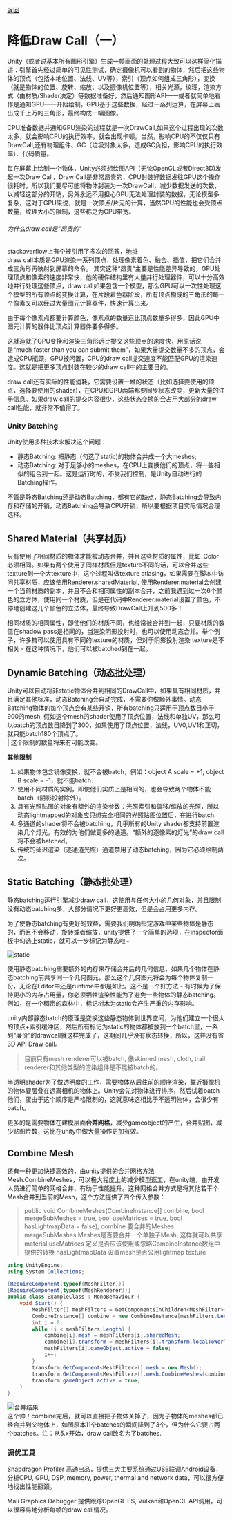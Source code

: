 [返回](index.md)

# 降低Draw Call（一）

Unity（或者说基本所有图形引擎）生成一帧画面的处理过程大致可以这样简化描述：引擎首先经过简单的可见性测试，确定摄像机可以看到的物体，然后把这些物体的顶点（包括本地位置、法线、UV等），索引（顶点如何组成三角形），变换（就是物体的位置、旋转、缩放、以及摄像机位置等），相关光源，纹理，渲染方式（由材质/Shader决定）等数据准备好，然后通知图形API——或者就简单地看作是通知GPU——开始绘制，GPU基于这些数据，经过一系列运算，在屏幕上画出成千上万的三角形，最终构成一幅图像。  

CPU准备数据并通知GPU渲染的过程就是一次DrawCall,如果这个过程出现的次数太多，就会影响CPU的执行效率，就会出现卡顿。当然，影响CPU的不仅仅只有DrawCall,还有物理组件、GC（垃圾对象太多，造成GC负担，影响CPU的执行效率）、代码质量。  

每在屏幕上绘制一个物体，Unity必须想绘图API（无论OpenGL或者Direct3D)发起一次Draw Call，Draw Call是非常昂贵的，CPU封装好数据发往GPU这个操作很耗时，所以我们要尽可能将物体封装为一次DrawCall，减少数据发送的次数，以减轻这部分的开销，另外永远不用担心GPU无法处理封装的数据，无论模型多复杂，这对于GPU来说，就是一次顶点/片元的计算，当然GPU的性能也会受顶点数量，纹理大小的限制，这些称之为GPU带宽。  


###### 为什么draw call是“昂贵的”  

stackoverflow上有个被引用了多次的回答，[地址](https://stackoverflow.com/questions/4853856/why-are-draw-calls-expensive)  
draw call本质是GPU渲染一系列顶点，处理像素着色、融合、插值，把它们合并成三角形再映射到屏幕的命令。
其实这种“昂贵”主要是性能差异导致的，GPU处理顶点和像素的速度非常快，他的硬件结构里有大量并行处理器件，可以十分高效地并行处理这些顶点，draw call如果包含一个模型，那么GPU可以一次性处理这个模型的所有顶点的变换计算，在片段着色器阶段，所有顶点构成的三角形的每一个像素又可以经过大量图元计算器件，快速计算出来。  

由于每个像素点都要计算颜色，像素点的数量远比顶点数量多得多，因此GPU中图元计算的器件比顶点计算器件要多得多。

这就造就了GPU变换和渲染三角形远比提交这些顶点的速度快，用原话说是“much faster than you can submit them”，如果大量提交数量不多的顶点，会造成CPU瓶颈，GPU被闲置，CPU的draw call提交速度不能匹配GPU的渲染速度。这就是把更多顶点封装在较少的draw call中的主要目的。  

draw call还有实际的性能消耗，它需要设置一堆的状态（比如选择要使用的顶点，选择要使用的shader），在CPU和GPU两端都要同步状态改变，更新大量的注册信息。如果draw call的提交内容很少，这些状态变换的会占用大部分的draw call性能，就非常不值得了。  

### Unity Batching

Unity使用多种技术来解决这个问题：
- 静态Batching: 把静态（勾选了static)的物体合并成一个大meshes;
- 动态Batching: 对于足够小的meshes，在CPU上变换他们的顶点，将一些相似的组合到一起。这是运行时的，不受我们控制，是Unity自动进行的Batching操作。  

不管是静态Batching还是动态Batching，都有它的缺点，静态Batching会导致内存和存储的开销，动态Batching会导致CPU开销，所以要根据项目实际情况合理选择。


## Shared Material（共享材质）

只有使用了相同材质的物体才能被动态合并，并且这些材质的属性，比如_Color必须相同。如果有两个使用了同样材质但是texture不同的话，可以合并这些texture到一个大texture中，这个过程叫做texture atlasing，如果需要在脚本中访问共享材质，应该使用Renderer.sharedMaterial, 使用Renderer.material会创建一个当前材质的副本，并且不会和相同属性的副本合并，之前我遇到过一次6个颜色的立方体，使用同一个材质，但是在代码中Renderer.material设置了颜色，不停地创建这几个颜色的立法体，最终导致DrawCall上升到500多！  

相同材质的相同属性，即使他们的材质不同，也经常被合并到一起，只要材质的数值在shadow pass是相同的，当渲染阴影投射时，也可以使用动态合并。举个例子，许多箱可以使用具有不同的texture的材质，但对于阴影投射渲染 texture是不相关 - 在这种情况下，他们可以被batched到在一起。  


## Dynamic Batching（动态批处理）

Unity可以自动将非static物体合并到相同的DrawCall中，如果具有相同材质，并且满足其他标准，动态Batching会自动完成，不需要你做额外事情。动态Batching物体的每个顶点会有某些开销，所有batching只适用于顶点数目小于900的mesh, 假如这个mesh的shader使用了顶点位置，法线和单独UV，那么可以batch的顶点数目降到了300，如果使用了顶点位置，法线，UV0,UV1和正切，就只能batch180个顶点了。  
| 这个限制的数量将来有可能改变。

**其他限制**
1. 如果物体包含镜像变换，就不会被batch，例如：object A scale = +1, object B scale = -1，就不能batch.
2. 使用不同材质的实例，即使他们实质上是相同的，也会导致两个物体不能batch（阴影投射除外）。
3. 具有光照贴图的对象有额外的渲染参数：光照索引和偏移/缩放的光照，所以动态lightmapped的对象应只想完全相同的光照贴图位置后，在进行batch.
4. 多通道的shader将不会被batching，几乎所有的Unity shader都支持前置渲染几个灯光，有效的为他们做更多的通道。“额外的逐像素的灯光”的draw call 将不会被batched。
5. 传统的延迟渲染（逐通道光照）通道禁用了动态batching，因为它必须绘制两次。


## Static Batching（静态批处理）

静态batching运行引擎减少draw call，这使用与任何大小的几何对象，并且限制没有动态batching多，大部分情况下更好更高效，但是会占用更多内存。  

为了使静态batching有更好的效益，需要我们明确指定游戏中某些物体是静态的，而且不会移动，旋转或者缩放，unity提供了一个简单的选项，在inspector面板中勾选上static，就可以一步标记为静态啦~  

![static](http://upload-images.jianshu.io/upload_images/2550093-8f383fc8769ec88d.png?imageMogr2/auto-orient/strip%7CimageView2/2/w/1240)  

使用静态batching需要额外的内存来存储合并后的几何信息，如果几个物体在静态batching前共享同一个几何图元，那么这个几何图元将会为每个物体复制一份，无论在Editor中还是runtime中都是如此。这不是一个好方法 - 有时候为了保持更小的内存占用量，你必须牺牲渲染性能为了避免一些物体的静态batching。例如，在一个稠密的森林中，标记树木为static会产生严重的内存影响。  

unity内部静态batch的原理是变换这些静态物体到世界空间，为他们建立一个很大的顶点+索引缓冲区，然后所有标记为static的物体都被放到一个batch里，一系列“廉价”的drawcall就这样完成了，这期间几乎没有状态转换，所以，这并没有省 3D API Draw call。  


> 目前只有mesh renderer可以被batch, 像skinned mesh, cloth, trail renderer和其他类型的渲染组件是不能被batch的。

半透明shader为了做透明度的工作，需要物体从后往前的顺序渲染，靠近摄像机的物体要层叠在远离相机的物体上。Unity会先对物体进行排序，然后试着batch他们，蛋由于这个顺序是严格限制的，这就意味这相比于不透明物体，会很少有batch。

更多的是需要物体在建模层面**合并网格**，减少gameobject的产生，合并贴图，减少贴图片数，这比在unity中做大量操作更加有效。



## Combine Mesh

还有一种更加快捷高效的，由unity提供的合并网格方法Mesh.CombineMeshes，可以极大程度上的减少模型返工，在unity端，由开发人员进行简单的网格合并，有助于性能提升。这种网格合并方式是将其他若干个Mesh合并到当前的Mesh，这个方法提供了四个传入参数：

> public void CombineMeshes(CombineInstance[] combine, bool mergeSubMeshes = true, 
> 							bool useMatrices = true, bool hasLightmapData = false);
> combine 			要合并的Meshes
> mergeSubMeshes 	Meshes是否要合并一个单独子Mesh, 这样就可以共享material
> useMatrices		定义是否应该使用或忽略CombineInstance数组中提供的转换
> hasLightmapData 	设置mesh是否公用lightmap texture

```csharp
using UnityEngine;
using System.Collections;

[RequireComponent(typeof(MeshFilter))]
[RequireComponent(typeof(MeshRenderer))]
public class ExampleClass : MonoBehaviour {
    void Start() {
        MeshFilter[] meshFilters = GetComponentsInChildren<MeshFilter>();
        CombineInstance[] combine = new CombineInstance[meshFilters.Length];
        int i = 0;
        while (i < meshFilters.Length) {
            combine[i].mesh = meshFilters[i].sharedMesh;
            combine[i].transform = meshFilters[i].transform.localToWorldMatrix;
            meshFilters[i].gameObject.active = false;
            i++;
        }
        transform.GetComponent<MeshFilter>().mesh = new Mesh();
        transform.GetComponent<MeshFilter>().mesh.CombineMeshes(combine);
        transform.gameObject.active = true;
    }
}
```
![合并结果](https://picabstract-preview-ftn.weiyun.com:8443/ftn_pic_abs_v2/cc05f0fddf92d9ad5997ed879e6b15370d0b25bb4eb496247c2a580bb21ea7b121fe509abc294ffa9b7e656acc8bd46d?pictype=scale&from=30113&version=2.0.0.2&uin=287874300&fname=combineMesh.png&size=1024)  
这个帅！combine完后，就可以直接把子物体关掉了，因为子物体的meshes都已经合并到父物体上，如图原本11个batches的瞬间降到了3个，但为什么它要占两个batches。注：从5.x开始，draw call改名为了batches.



### 调优工具

Snapdragon Profiler
高通出品，提供三大主要系统通过USB联调Android设备，分析CPU, GPU, DSP, memory, power, thermal and network data，可以很方便地找出性能瓶颈。  

Mali Graphics Debugger
提供跟踪OpenGL ES, Vulkan和OpenCL API调用，可以很容易地分析每帧的draw call情况。


